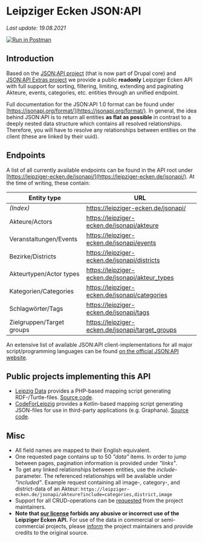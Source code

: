 # Leipziger Ecken JSON:API

*Last update: 19.08.2021*

[![Run in Postman](https://run.pstmn.io/button.svg)](https://documenter.getpostman.com/view/10395067/TzzBpay8#392548d1-707c-4fc4-b9d1-2a106aafed9a)

## Introduction

Based on the [JSON:API project](https://www.drupal.org/project/jsonapi) (that is now part of Drupal core) and [JSON:API Extras project](https://www.drupal.org/project/jsonapi_extras) we provide a public **readonly** Leipziger Ecken API with full support for sorting, filtering, limiting, extending and paginating Akteure, events, categories, etc. entities through an unified endpoint.  

Full documentation for the JSON:API 1.0 format can be found under [https://jsonapi.org/format/](https://jsonapi.org/format/). In general, the idea behind JSON:API is to return all entities **as flat as possible** in contrast to a deeply nested data structure which contains all resolved relationships. Therefore, you will have to resolve any relationships between entities on the client (these are linked by their uuid).

## Endpoints

A list of all currently available endpoints can be found in the API root under [https://leipziger-ecken.de/jsonapi/](https://leipziger-ecken.de/jsonapi/). At the time of writing, these contain:

|Entity type|URL|
|--|--|
|*(Index)*|https://leipziger-ecken.de/jsonapi/|
|Akteure/Actors|https://leipziger-ecken.de/jsonapi/akteure|
|Veranstaltungen/Events|https://leipziger-ecken.de/jsonapi/events|
|Bezirke/Districts|https://leipziger-ecken.de/jsonapi/districts|
|Akteurtypen/Actor types|https://leipziger-ecken.de/jsonapi/akteur_types|
|Kategorien/Categories|https://leipziger-ecken.de/jsonapi/categories|
|Schlagwörter/Tags|https://leipziger-ecken.de/jsonapi/tags|
|Zielgruppen/Target groups|https://leipziger-ecken.de/jsonapi/target_groups|

 An extensive list of available JSON:API client-implementations for all major script/programming languages can be found [on the official JSON:API website](https://jsonapi.org/implementations/).
 
## Public projects implementing this API

* [Leipzig Data](https://github.com/LeipzigData) provides a PHP-based mapping script generating RDF-/Turtle-files. [Source code](https://github.com/LeipzigData/Tools/tree/master/Transform).
* [CodeForLeipzig](https://github.com/CodeforLeipzig) provides a Kotlin-based mapping script generating JSON-files for use in third-party applications (e.g. Graphana). [Source code](https://github.com/CodeforLeipzig/kieznotiz).

## Misc
  
* All field names are mapped to their English equivalent. 
* One requested page contains up to 50 *"data"* items. In order to jump between pages, pagination information is provided under *"links"*.
* To get any linked relationships between entities, use the *include*-parameter. The referenced relationships will be available under *"included"*. Example request containing all image-, category-, and district-data of an Akteur: ```https://leipziger-ecken.de/jsonapi/akteure?include=categories,district,image```
* Support for all CRUD-operations can be [requested](https://leipziger-ecken.de/kontakt) from the project maintainers.
* **Note that [our license](https://creativecommons.org/licenses/by/4.0/) forbids any abusive or incorrect use of the Leipziger Ecken API.** For use of the data in commercial or semi-commercial projects, please [inform](https://leipziger-ecken.de/kontakt) the project maintainers and provide credits to the original source.
